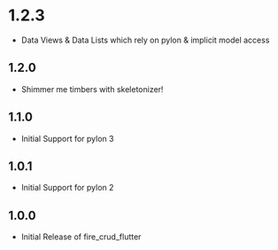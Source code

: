 # 1.2.3
* Data Views & Data Lists which rely on pylon & implicit model access

## 1.2.0

* Shimmer me timbers with skeletonizer!

## 1.1.0

* Initial Support for pylon 3

## 1.0.1

* Initial Support for pylon 2

## 1.0.0

* Initial Release of fire_crud_flutter
